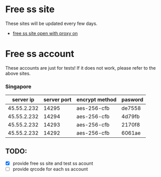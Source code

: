 # Free ss site

These sites will be updated every few days.

- [free ss site open with proxy on](https://t.netflybit.top/)

# Free ss account
These accounts are just for tests! If it does not work, please refer to the above sites.

### Singapore

server ip | server port | encrypt method | pasword 
----------|----------|----------|----------
45.55.2.232 | 14295 | aes-256-cfb| de7558
45.55.2.232 | 14294 | aes-256-cfb| 4d79fb
45.55.2.232 | 14293 | aes-256-cfb| 2170f8
45.55.2.232 | 14292 | aes-256-cfb| 6061ae

## TODO:
- [x] provide free ss site and test ss acount
- [ ] provide qrcode for each ss account
